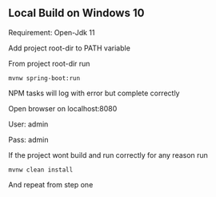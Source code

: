 ## Local Build on Windows 10

Requirement: Open-Jdk 11

Add project root-dir to PATH variable

From project root-dir run 

`mvnw spring-boot:run`

NPM tasks will log with error but complete correctly

Open browser on localhost:8080

User: admin

Pass: admin

If the project wont build and run correctly for any reason run

`mvnw clean install`

And repeat from step one

